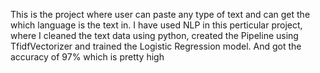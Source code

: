 This is the project where user can paste any type of text and can get the which language is the text in.
I have used NLP in this perticular project, where I cleaned the text data using python, created the Pipeline using TfidfVectorizer and trained the Logistic Regression model.
And got the accuracy of 97% which is pretty high
